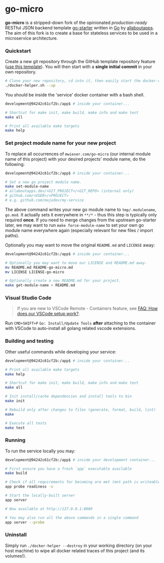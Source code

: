# go-micro

**go-micro** is a stripped-down fork of the opinionated *production-ready* RESTful JSON backend template [go-starter](https://github.com/allaboutapps/go-starter) written in [Go](https://golang.org/) by [allaboutapps](https://allaboutapps.at/). The aim of this fork is to create a base for stateless services to be used in a microservice architecture.


### Quickstart

Create a new git repository through the GitHub template repository feature ([use this template](https://github.com/mwieser/go-micro/generate)). You will then start with a **single initial commit** in your own repository. 

```bash
# Clone your new repository, cd into it, then easily start the docker-compose dev environment through our helper
./docker-helper.sh --up
```

You should be inside the 'service' docker container with a bash shell.

```bash
development@94242c61cf2b:/app$ # inside your container...

# Shortcut for make init, make build, make info and make test
make all

# Print all available make targets
make help
```

### Set project module name for your new project

To replace all occurrences of `mwieser.com/go-micro` (our internal module name of this project) with your desired projects' module name, do the following:

```bash
development@94242c61cf2b:/app$ # inside your container...

# Set a new go project module name.
make set-module-name
# allaboutapps.dev/<GIT_PROJECT>/<GIT_REPO> (internal only)
# github.com/<USER>/<PROJECT>
# e.g. github.com/majodev/my-service
```

The above command writes your new go module name to `tmp/.modulename`, `go.mod`. It actually sets it everywhere in `**/*` - thus this step is typically only required **once**. If you need to merge changes from the upstream go-starter later, we may want to run `make force-module-name` to set your own go module name everywhere again (especially relevant for new files / import paths).

Optionally you may want to move the original `README.md` and `LICENSE` away:

```bash
development@94242c61cf2b:/app$ # inside your container...

# Optionally you may want to move our LICENSE and README.md away.
mv README.md README-go-micro.md
mv LICENSE LICENSE-go-micro

# Optionally create a new README.md for your project.
make get-module-name > README.md
```

### Visual Studio Code

> If you are new to VSCode Remote - Containers feature, see [FAQ: How does our VSCode setup work?](https://github.com/allaboutapps/go-starter/wiki/FAQ#how-does-our-vscode-setup-work).

Run `CMD+SHIFT+P` `Go: Install/Update Tools` **after** attaching to the container with VSCode to auto-install all golang related vscode extensions.


### Building and testing

Other useful commands while developing your service:

```bash
development@94242c61cf2b:/app$ # inside your container...

# Print all available make targets
make help

# Shortcut for make init, make build, make info and make test
make all

# Init install/cache dependencies and install tools to bin
make init

# Rebuild only after changes to files (generate, format, build, lint)
make

# Execute all tests
make test
```

### Running 

To run the service locally you may:

```bash
development@94242c61cf2b:/app$ # inside your development container...

# First ensure you have a fresh `app` executable available
make build

# Check if all requirements for becoming are met (mnt path is writeable)
app probe readiness -v

# Start the locally-built server
app server

# Now available at http://127.0.0.1:8080

# You may also run all the above commands in a single command
app server --probe
```

### Uninstall

Simply run `./docker-helper --destroy` in your working directory (on your host machine) to wipe all docker related traces of this project (and its volumes!).
